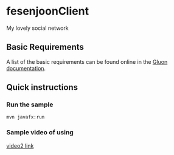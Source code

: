 # fesenjoonClient

My lovely social network

## Basic Requirements

A list of the basic requirements can be found online in the [Gluon documentation](https://docs.gluonhq.com/#_requirements).

## Quick instructions

### Run the sample

    mvn javafx:run
    
### Sample video of using

[video2 link](https://drive.google.com/file/d/1z9yvPR75zph3IJq7etZ6_6qKW4MBlHlI/view?usp=sharing)
